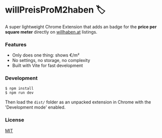 # willPreisProM2haben 🏷️

A super lightweight Chrome Extension that adds an badge for the **price per square meter** directly on [willhaben.at](https://www.willhaben.at) listings.

### Features
- Only does one thing: shows €/m²
- No settings, no storage, no complexity
- Built with Vite for fast development

### Development
```bash
$ npm install
$ npm run dev
```
Then load the `dist/` folder as an unpacked extension in Chrome with the 'Development mode' enabled.

### License
[MIT](./LICENSE)
